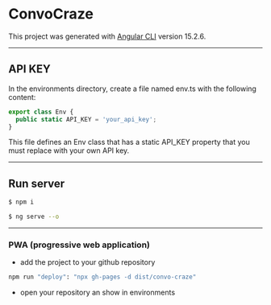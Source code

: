 # ConvoCraze

This project was generated with [Angular CLI](https://github.com/angular/angular-cli) version 15.2.6.

***

## API KEY

In the environments directory, create a file named env.ts with the following content:

````ts
export class Env {
  public static API_KEY = 'your_api_key';
}
````

This file defines an Env class that has a static API_KEY property that you must replace with your own API key.

***

## Run server

```bash
$ npm i
```

```bash
$ ng serve --o
```

***

### PWA (progressive web application)

* add the project to your github repository

`````bash
npm run "deploy": "npx gh-pages -d dist/convo-craze"
`````

* open your repository an show in environments
